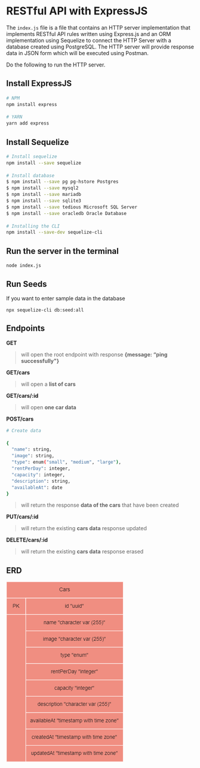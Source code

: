 # RESTful  API with ExpressJS
The `index.js` file is a file that contains an HTTP server implementation that implements RESTful API rules written using Express.js and an ORM implementation using Sequelize to connect the HTTP Server with a database created using PostgreSQL. The HTTP server will provide response data in JSON form which will be executed using Postman.

Do the following to run the HTTP server.

## Install ExpressJS
```bash
# NPM
npm install express

# YARN
yarn add express
```

## Install Sequelize
```bash
# Install sequelize
npm install --save sequelize

# Install database
$ npm install --save pg pg-hstore Postgres
$ npm install --save mysql2
$ npm install --save mariadb
$ npm install --save sqlite3
$ npm install --save tedious Microsoft SQL Server
$ npm install --save oracledb Oracle Database

# Installing the CLI
npm install --save-dev sequelize-cli
```

## Run the server in the terminal
```
node index.js
```

## Run Seeds
If you want to enter sample data in the database
```
npx sequelize-cli db:seed:all
```

## Endpoints

**GET**
> will open the root endpoint with response **{message: “ping successfully"}**

**GET/cars**
> will open a **list of cars**

**GET/cars/:id**
> will open **one car data**

**POST/cars**
```bash
# Create data

{
  "name": string,
  "image": string,
  "type": enum("small", "medium", "large"),
  "rentPerDay": integer,
  "capacity": integer,
  "description": string,
  "availableAt": date
}
```
> will return the response **data of the cars** that have been created

**PUT/cars/:id**
> will return the existing **cars data** response updated

**DELETE/cars/:id**
> will return the existing **cars data** response erased

## ERD

![car_rental_db.png](./documentation/car_rental_db.png)
